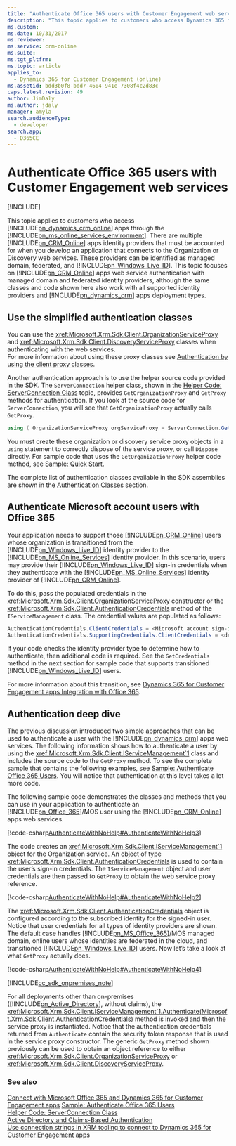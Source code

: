 ```yaml
---
title: "Authenticate Office 365 users with Customer Engagement web services (Developer Guide for Dynamics 365 for Customer Engagement apps)| MicrosoftDocs"
description: "This topic applies to customers who access Dynamics 365 for Customer Engagement apps Customer Engagement through the Microsoft Online Services environment. It discusses how Dynamics 365 for Customer Engagement apps web service authentication with managed domain and federated identity providers works"
ms.custom: 
ms.date: 10/31/2017
ms.reviewer: 
ms.service: crm-online
ms.suite: 
ms.tgt_pltfrm: 
ms.topic: article
applies_to: 
  - Dynamics 365 for Customer Engagement (online)
ms.assetid: bdd3b0f8-bdd7-4604-941e-7308f4c2d83c
caps.latest.revision: 49
author: JimDaly
ms.author: jdaly
manager: amyla
search.audienceType: 
  - developer
search.app: 
  - D365CE
---
```

# Authenticate Office 365 users with Customer Engagement web services

[!INCLUDE[](../includes/cc_applies_to_update_9_0_0.md)]

This topic applies to customers who access [!INCLUDE[pn_dynamics_crm_online](../includes/pn-dynamics-crm-online.md)] apps through the 
[!INCLUDE[pn_ms_online_services_environment](../includes/pn-ms-online-services-environment.md)]. There are multiple 
[!INCLUDE[pn_CRM_Online](../includes/pn-crm-online.md)] apps identity providers that must be accounted for when you develop an application that connects to the Organization or 
Discovery web services. These providers can be identified as managed domain, federated, and [!INCLUDE[pn_Windows_Live_ID](../includes/pn-windows-live-id.md)]. 
This topic focuses on [!INCLUDE[pn_CRM_Online](../includes/pn-crm-online.md)] apps web service authentication with managed domain and federated identity providers, 
although the same classes and code shown here also work with all supported identity providers and [!INCLUDE[pn_dynamics_crm](../includes/pn-dynamics-crm.md)] apps deployment types.  
  
<a name="bkmk_simplified"></a>
   
## Use the simplified authentication classes 
 
 You can use the  <xref:Microsoft.Xrm.Sdk.Client.OrganizationServiceProxy> and <xref:Microsoft.Xrm.Sdk.Client.DiscoveryServiceProxy> classes when authenticating with the web services.  
For more information about using these proxy classes see [Authentication by using the client proxy classes](active-directory-claims-based-authentication.md#bkmk_clientproxy). 
  
 Another authentication approach is to use the helper source code provided in the SDK. The `ServerConnection` helper class, shown in the 
[Helper Code: ServerConnection Class](org-service/helper-code-serverconnection-class.md) topic, provides `GetOrganizationProxy` and `GetProxy` methods for authentication. 
If you look at the source code for `ServerConnection`, you will see that `GetOrganizationProxy` actually calls `GetProxy`.  
  
```csharp  
using ( OrganizationServiceProxy orgServiceProxy = ServerConnection.GetOrganizationProxy(serverConfig) ) { }  
```  
  
 You must create these organization or discovery service proxy objects in a `using` statement to correctly dispose of the service proxy, 
or call `Dispose` directly. For sample code that uses the `GetOrganizationProxy` helper code method, see [Sample: Quick Start](sample-quick-start.md).  
  
 The complete list of authentication classes available in the SDK assemblies are shown in the [Authentication Classes](active-directory-claims-based-authentication.md#bkmk_classes) section.  
  
<a name="bkmk_migration"></a>

## Authenticate Microsoft account users with Office 365

 Your application needs to support those [!INCLUDE[pn_CRM_Online](../includes/pn-crm-online.md)] users whose organization is transitioned from the 
[!INCLUDE[pn_Windows_Live_ID](../includes/pn-windows-live-id.md)] identity provider to the [!INCLUDE[pn_MS_Online_Services](../includes/pn-ms-online-services.md)] identity 
provider. In this scenario, users may provide their [!INCLUDE[pn_Windows_Live_ID](../includes/pn-windows-live-id.md)] sign-in credentials when they authenticate with the 
[!INCLUDE[pn_MS_Online_Services](../includes/pn-ms-online-services.md)] identity provider of [!INCLUDE[pn_CRM_Online](../includes/pn-crm-online.md)].  
  
 To do this, pass the populated credentials in the <xref:Microsoft.Xrm.Sdk.Client.OrganizationServiceProxy> constructor or the <xref:Microsoft.Xrm.Sdk.Client.AuthenticationCredentials> method of the `IServiceManagement` class. The credential values are populated as follows:  
  
```csharp  
AuthenticationCredentials.ClientCredentials = <Microsoft account sign-in credentials>  
AuthenticationCredentials.SupportingCredentials.ClientCredentials = <device credentials>  
``` 

 If your code checks the identity provider type to determine how to authenticate, then additional code is required. See the `GetCredentials` method in the next section for sample code that supports transitioned [!INCLUDE[pn_Windows_Live_ID](../includes/pn-windows-live-id.md)] users.  
  
 For more information about this transition, see [Dynamics 365 for Customer Engagement apps Integration with Office 365](online-integration-office-365.md).  
  
<a name="bkmk_deep"></a> 
  
## Authentication deep dive  

 The previous discussion introduced two simple approaches that can be used to authenticate a user with the [!INCLUDE[pn_dynamics_crm](../includes/pn-dynamics-crm.md)] apps web services. The following information shows how to authenticate a user by using the <xref:Microsoft.Xrm.Sdk.Client.IServiceManagement`1>
 class and includes the source code to the `GetProxy` method. 
To see the complete sample that contains the following examples, see [Sample: Authenticate Office 365 Users](sample-authenticate-users-web-services.md). You will notice that authentication at this level takes a lot more code.  
  
 The following sample code demonstrates the classes and methods that you can use in your application to authenticate an 
[!INCLUDE[pn_Office_365](../includes/pn-office-365.md)]/MOS user using the [!INCLUDE[pn_CRM_Online](../includes/pn-crm-online.md)] apps web services.  
  
 [!code-csharp[AuthenticateWithNoHelp#AuthenticateWithNoHelp3](../snippets/csharp/CRMV8/authenticatewithnohelp/cs/authenticatewithnohelp3.cs#authenticatewithnohelp3)]  

  
 The code creates an <xref:Microsoft.Xrm.Sdk.Client.IServiceManagement`1> object for the Organization service. An object of type <xref:Microsoft.Xrm.Sdk.Client.AuthenticationCredentials> is used to contain the user’s sign-in credentials. The `IServiceManagement` object and user credentials are then passed to `GetProxy` to obtain the web service proxy reference.  
  
 [!code-csharp[AuthenticateWithNoHelp#AuthenticateWithNoHelp2](../snippets/csharp/CRMV8/authenticatewithnohelp/cs/authenticatewithnohelp2.cs#authenticatewithnohelp2)]  

  
 The <xref:Microsoft.Xrm.Sdk.Client.AuthenticationCredentials> object is configured according to the subscribed identity for the signed-in user. Notice that user credentials for all types of identity 
providers are shown. The default case handles [!INCLUDE[pn_MS_Office_365](../includes/pn-ms-office-365.md)]/MOS managed domain, online users whose identities are federated 
in the cloud, and transitioned [!INCLUDE[pn_Windows_Live_ID](../includes/pn-windows-live-id.md)] users. Now let’s take a look at what `GetProxy` actually does.  
  
 [!code-csharp[AuthenticateWithNoHelp#AuthenticateWithNoHelp4](../snippets/csharp/CRMV8/authenticatewithnohelp/cs/authenticatewithnohelp4.cs#authenticatewithnohelp4)]  

  
[!INCLUDE[cc_sdk_onpremises_note](../includes/cc-sdk-onpremises-note.md)]

For all deployments other than on-premises 
([!INCLUDE[pn_Active_Directory](../includes/pn-active-directory.md)], without claims), the <xref:Microsoft.Xrm.Sdk.Client.IServiceManagement`1.Authenticate(Microsoft.Xrm.Sdk.Client.AuthenticationCredentials)> method is invoked and 
then the service proxy is instantiated. Notice that the authentication credentials returned from `Authenticate` contain the security token response that is used in the service 
proxy constructor. The generic `GetProxy` method shown previously can be used to obtain an object reference to either 
<xref:Microsoft.Xrm.Sdk.Client.OrganizationServiceProxy> or 
<xref:Microsoft.Xrm.Sdk.Client.DiscoveryServiceProxy>.  
  
### See also 
 
 [Connect with Microsoft Office 365 and Dynamics 365 for Customer Engagement apps](connect-microsoft-office-365.md)
 [Sample: Authenticate Office 365 Users](sample-authenticate-users-web-services.md)   
 [Helper Code: ServerConnection Class](org-service/helper-code-serverconnection-class.md)   
 [Active Directory and Claims-Based Authentication](active-directory-claims-based-authentication.md)   
 [Use connection strings in XRM tooling to connect to Dynamics 365 for Customer Engagement apps](xrm-tooling/use-connection-strings-xrm-tooling-connect.md)
